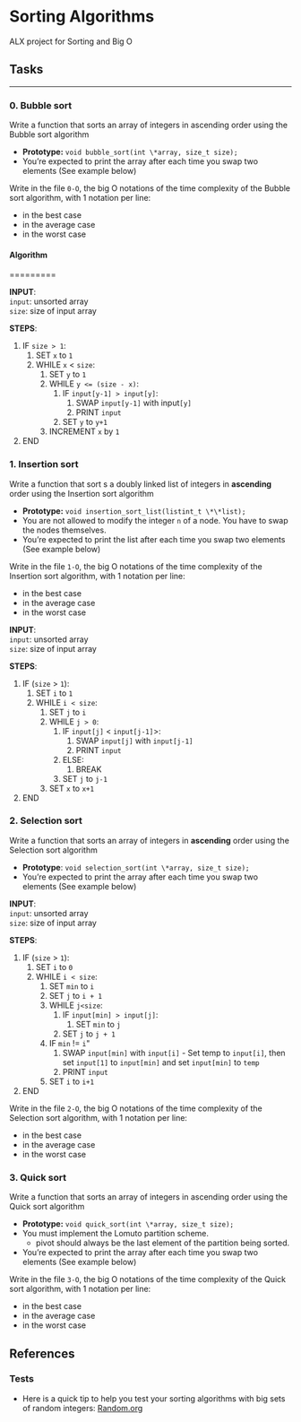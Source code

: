 # Sorting Algorithms

ALX project for Sorting and Big O

## Tasks

---

### 0. Bubble sort

Write a function that sorts an array of integers in ascending order using the Bubble sort algorithm

-   **Prototype:** `void bubble_sort(int \*array, size_t size);`
-   You’re expected to print the array after each time you swap two elements (See example below)

Write in the file `0-O`, the big O notations of the time complexity of the Bubble sort algorithm, with 1 notation per line:

-   in the best case
-   in the average case
-   in the worst case

#### Algorithm

=========

**INPUT**:\
`input`: unsorted array\
`size`: size of input array

**STEPS**:

1. IF `size > 1`:
    1. SET `x` to `1`
    2. WHILE `x` < `size`:
        1. SET `y` to `1`
        2. WHILE `y <= (size - x)`:
            1. IF `input[y-1] > input[y]`:
                1. SWAP `input[y-1]` with input`[y]`
                2. PRINT `input`
            2. SET `y` to `y+1`
        3. INCREMENT `x` by `1`
2. END

### 1. Insertion sort

Write a function that sort s a doubly linked list of integers in **ascending** order using the Insertion sort algorithm

-   **Prototype:** `void insertion_sort_list(listint_t \*\*list);`
-   You are not allowed to modify the integer `n` of a node. You have to swap the nodes themselves.
-   You’re expected to print the list after each time you swap two elements (See example below)

Write in the file `1-O`, the big O notations of the time complexity of the Insertion sort algorithm, with 1 notation per line:

-   in the best case
-   in the average case
-   in the worst case

**INPUT**:\
`input`: unsorted array\
`size`: size of input array

**STEPS**:

1. IF (`size` > `1`):
    1. SET `i` to `1`
    2. WHILE `i < size`:
        1. SET `j` to `i`
        2. WHILE `j > 0`:
            1. IF `input[j]` < `input[j-1]`>:
                1. SWAP `input[j]` with `input[j-1]`
                2. PRINT `input`
            2. ELSE:
                1. BREAK
            3. SET `j` to `j-1`
        3. SET `x` to `x+1`
2. END

### 2. Selection sort

Write a function that sorts an array of integers in **ascending** order using the Selection sort algorithm

-   **Prototype**: `void selection_sort(int \*array, size_t size);`
-   You’re expected to print the array after each time you swap two elements (See example below)

**INPUT**:\
`input`: unsorted array\
`size`: size of input array

**STEPS**:

1. IF (`size` > `1`):
    1. SET `i` to `0`
    2. WHILE `i < size`:
        1. SET `min` to `i`
        2. SET `j` to `i + 1`
        3. WHILE `j<size`:
            1. IF `input[min] > input[j]`:
                1. SET `min` to `j`
            2. SET `j` to `j + 1`
        4. IF `min` != `i`"
            1. SWAP `input[min]` with `input[i]` - Set temp to `input[i]`, then set `input[1]` to `input[min]` and set `input[min]` to `temp`
            2. PRINT `input`
        5. SET `i` to `i+1`
2. END

Write in the file `2-O`, the big O notations of the time complexity of the Selection sort algorithm, with 1 notation per line:

-   in the best case
-   in the average case
-   in the worst case

### 3. Quick sort

Write a function that sorts an array of integers in ascending order using the Quick sort algorithm

-   **Prototype:** `void quick_sort(int \*array, size_t size);`
-   You must implement the Lomuto partition scheme.
    -   pivot should always be the last element of the partition being sorted.
-   You’re expected to print the array after each time you swap two elements (See example below)

Write in the file `3-O`, the big O notations of the time complexity of the Quick sort algorithm, with 1 notation per line:

-   in the best case
-   in the average case
-   in the worst case

## References

### Tests

-   Here is a quick tip to help you test your sorting algorithms with big sets of random integers: [Random.org](https://intranet.alxswe.com/rltoken/YR-VWQbICB59wZs1eAaI3w)
